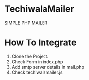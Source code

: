 # TechiwalaMailer
SIMPLE PHP MAILER

# How To Integrate

1. Clone the Project.
2. Check Form in index.php
3. Add smtp server details in mail.php
4. Check techiwalamailer.js
